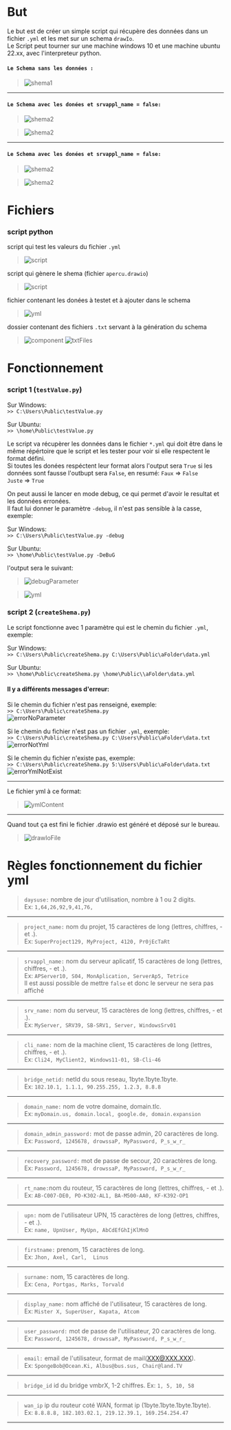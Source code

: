 # But
Le but est de créer un simple script qui récupère des données dans un fichier `.yml` et les met sur un schema `drawIo`.  
Le Script peut tourner sur une machine windows 10 et une machine ubuntu 22.xx, avec l'interpreteur python.

#### `Le Schema sans les données :`
>![shema1](imageForReadMe/aprecu1.png)
---

#### `Le Schema avec les donées et srvappl_name = false:`  

>![shema2](imageForReadMe/srvapplFalse.png)  

>![shema2](imageForReadMe/aprecu2.png)
---

#### `Le Schema avec les donées et srvappl_name = false:`  

>![shema2](imageForReadMe/srvapplData.png)  

>![shema2](imageForReadMe/aprecu3.png)

# Fichiers

### script python  
script qui test les valeurs du fichier `.yml`

>![script](imageForReadMe/scriptTest.png)

script qui gènere le shema (fichier `apercu.drawio`)

>![script](imageForReadMe/script.png)

fichier contenant les donées à testet et à ajouter dans le schema  
>![yml](imageForReadMe/yml.png)

dossier contenant des fichiers `.txt` servant à la génération du schema  
>![component](imageForReadMe/component.png)
![txtFiles](imageForReadMe/txtFiles.png)
# Fonctionnement

### script 1 (`testValue.py`)

Sur Windows:  
`>> C:\Users\Public\testValue.py`

Sur Ubuntu:  
`>> \home\Public\testValue.py`

Le script va récupèrer les données dans le fichier `*.yml` qui doit être dans le même répértoire que le script et les tester pour voir si elle respectent le format défini.  
Si toutes les donées respéctent leur format alors l'output sera `True` si les données sont fausse l'outbupt sera `False`, en resumé:
`Faux` => `False`  
`Juste` => `True`

On peut aussi le lancer en mode debug, ce qui permet d'avoir le resultat et les données erronées.  
Il faut lui donner le paramètre `-debug`, il n'est pas sensible à la casse, exemple:

 Sur Windows:  
`>> C:\Users\Public\testValue.py -debug`

Sur Ubuntu:  
`>> \home\Public\testValue.py -DeBuG`

l'output sera le suivant:  

>![debugParameter](imageForReadMe/debugParameter.png)  

>![yml](imageForReadMe/yml.png)

### script 2 (`createShema.py`)

Le script fonctionne avec 1 paramètre qui est le chemin du fichier `.yml`, exemple:

Sur Windows:  
`>> C:\Users\Public\createShema.py C:\Users\Public\aFolder\data.yml`

Sur Ubuntu:  
`>> \home\Public\createShema.py \home\Public\\aFolder\data.yml`

#### Il y a différents messages d'erreur:

 Si le chemin du fichier n'est pas renseigné, exemple:  
`>> C:\Users\Public\createShema.py`  
![errorNoParameter](imageForReadMe/errorNoParameter.png)  


Si le chemin du fichier n'est pas un fichier `.yml`, exemple:  
`>> C:\Users\Public\createShema.py C:\Users\Public\aFolder\data.txt`   
![errorNotYml](imageForReadMe/errorNotYml.png)

Si le chemin du fichier n'existe pas, exemple:  
`>> C:\Users\Public\createShema.py 5:\Users\Public\aFolder\data.txt`   
![errorYmlNotExist](imageForReadMe/errorYmlNotExist.png)

---

Le fichier yml à ce format:  
>![ymlContent](imageForReadMe/ymlContent.png)

---

Quand tout ça est fini le fichier .drawio est généré et déposé sur le bureau.  
>![drawIoFile](imageForReadMe/drawIoFile.png)

# Règles fonctionnement du fichier yml

>`daysuse:` nombre de jour d'utilisation, nombre à 1 ou 2 digits.  
Ex: `1,64,26,92,9,41,76,`
---

>`project_name:` nom du projet, 15 caractères de long (lettres, chiffres, - et .).  
Ex: `SuperProject129, MyProject, 4120, Pr0jEcTaRt`  
---

>`srvappl_name:` nom du serveur aplicatif, 15 caractères de long (lettres, chiffres, - et .).  
Ex: `APServer10, S04, MonAplication, ServerAp5, Tetrice`  
Il est aussi possible de mettre `false` et donc le serveur ne sera pas affiché
---

>`srv_name:` nom du serveur, 15 caractères de long (lettres, chiffres, - et .).  
Ex: `MyServer, SRV39, SB-SRV1, Server, WindowsSrv01`
---

>`cli_name:` nom de la machine client, 15 caractères de long (lettres, chiffres, - et .).     
Ex: `Cli24, MyClient2, Windows11-01, SB-Cli-46`
---

>`bridge_netid:` netId du sous reseau, 1byte.1byte.1byte.   
Ex: `182.10.1, 1.1.1, 90.255.255, 1.2.3, 8.8.8`
---

>`domain_name:` nom de votre domaine, domain.tlc.    
Ex: `myDomain.us, domain.local, google.de, domain.expansion` 
---

>`domain_admin_password:` mot de passe admin, 20 caractères de long.    
Ex: `Password, 1245678, drowssaP, MyPassword, P_s_w_r_` 
---

>`recovery_password:` mot de passe de secour, 20 caractères de long.    
Ex: `Password, 1245678, drowssaP, MyPassword, P_s_w_r_` 
---

>`rt_name:`nom du routeur, 15 caractères de long (lettres, chiffres, - et .).    
Ex: `AB-C007-DE0, PO-K302-AL1, BA-M500-AA0, KF-K392-OP1` 
---

>`upn:` nom de l'utilisateur UPN, 15 caractères de long (lettres, chiffres, - et .).    
Ex: `name, UpnUser, MyUpn, AbCdEfGhIjKlMnO` 
---

>`firstname:` prenom, 15 caractères de long.     
Ex: `Jhon, Axel, Carl,  Linus` 
---

>`surname:` nom, 15 caractères de long.     
Ex: `Cena, Portgas, Marks, Torvald` 
---

>`display_name:` nom affiché de l'utilisateur, 15 caractères de long.     
Ex: `Mister X, SuperUser, Kapata, Atcom ` 
---

>`user_password:` mot de passe de l'utilisateur, 20 caractères de long.      
Ex: `Password, 1245678, drowssaP, MyPassword, P_s_w_r_` 
---

>`email:` email de l'utilisateur, format de mail(XXX@XXX.XXX).   
Ex: `SpongeBob@Ocean.Ki, Albus@bus.sus, Chair@land.TV` 
---

>`bridge_id` id du bridge vmbrX, 1-2 chiffres.
Ex: `1, 5, 10, 58` 
---
 
>`wan_ip` ip du routeur coté WAN, format ip (1byte.1byte.1byte.1byte).   
Ex: `8.8.8.8, 182.103.02.1, 219.12.39.1, 169.254.254.47` 
---